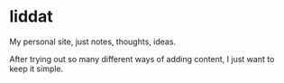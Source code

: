 # liddat

My personal site, just notes, thoughts, ideas.

After trying out so many different ways of adding content, I just want to keep it simple.